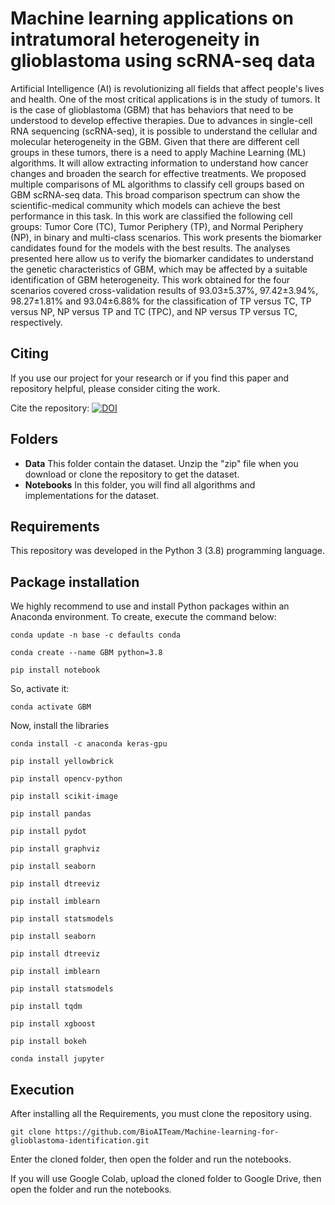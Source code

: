 # Machine learning applications on intratumoral heterogeneity in glioblastoma using scRNA-seq data
Artificial Intelligence (AI) is revolutionizing all fields that affect people's lives and health. One of the most critical applications is in the study of tumors. It is the case of glioblastoma (GBM) that has behaviors that need to be understood to develop effective therapies. Due to advances in single-cell RNA sequencing (scRNA-seq), it is possible to understand the cellular and molecular heterogeneity in the GBM. Given that there are different cell groups in these tumors, there is a need to apply Machine Learning (ML) algorithms. It will allow extracting information to understand how cancer changes and broaden the search for effective treatments. We proposed multiple comparisons of ML algorithms to classify cell groups based on GBM scRNA-seq data. This broad comparison spectrum can show the scientific-medical community which models can achieve the best performance in this task. In this work are classified the following cell groups: Tumor Core (TC), Tumor Periphery (TP), and Normal Periphery (NP), in binary and multi-class scenarios. This work presents the biomarker candidates found for the models with the best results. The analyses presented here allow us to verify the biomarker candidates to understand the genetic characteristics of GBM, which may be affected by a suitable identification of GBM heterogeneity. This work obtained for the four scenarios covered cross-validation results of 93.03±5.37%, 97.42±3.94%, 98.27±1.81% and 93.04±6.88% for the classification of TP versus TC, TP versus NP, NP versus TP and TC (TPC), and NP versus TP versus TC, respectively.

## Citing

If you use our project for your research or if you find this paper and repository helpful, please consider citing the work.

Cite the repository: [![DOI](https://zenodo.org/badge/512104422.svg)](https://zenodo.org/badge/latestdoi/512104422)

## Folders

- **Data** This folder contain the dataset. Unzip the "zip" file when you download or clone the repository to get the dataset.
- **Notebooks** In this folder, you will find all algorithms and implementations for the dataset. 

## Requirements
This repository was developed in the Python 3 (3.8) programming language.

## Package installation

We highly recommend to use and install Python packages within an Anaconda environment. To create, execute the command below:
```
conda update -n base -c defaults conda
```
```
conda create --name GBM python=3.8
```
```
pip install notebook
```
So, activate it:
```
conda activate GBM
```
Now, install the libraries
```
conda install -c anaconda keras-gpu
```
```
pip install yellowbrick
```
```
pip install opencv-python
```
```
pip install scikit-image
```
```
pip install pandas
```
```
pip install pydot
```
```
pip install graphviz
```
```
pip install seaborn
```
```
pip install dtreeviz
```
```
pip install imblearn
```
```
pip install statsmodels
```
```
pip install seaborn
```
```
pip install dtreeviz
```
```
pip install imblearn
```
```
pip install statsmodels
```
```
pip install tqdm
```
```
pip install xgboost
```
```
pip install bokeh
```
```
conda install jupyter 
```


## Execution
After installing all the Requirements, you must clone the repository using.
```
git clone https://github.com/BioAITeam/Machine-learning-for-glioblastoma-identification.git
```
Enter the cloned folder, then open the folder and run the notebooks.

If you will use Google Colab, upload the cloned folder to Google Drive, then open the folder and run the notebooks.
